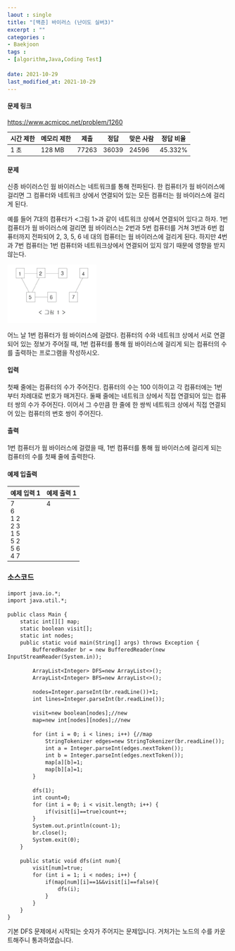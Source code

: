 ```yaml
---
laout : single
title: "[백준] 바이러스 (난이도 실버3)"
excerpt : ""
categories :
- Baekjoon
tags :
- [algorithm,Java,Coding Test]

date: 2021-10-29
last_modified_at: 2021-10-29
---
```

<h4>문제 링크</h4>

https://www.acmicpc.net/problem/1260

|시간 제한|	메모리 제한	|제출	|정답	|맞은 사람	|정답 비율|
|---|---|---|---|---|---|
|1 초|	128 MB|	77263|	36039|	24596	|45.332%|

<h4>문제</h4>

신종 바이러스인 웜 바이러스는 네트워크를 통해 전파된다. 한 컴퓨터가 웜 바이러스에 걸리면 그 컴퓨터와 네트워크 상에서 연결되어 있는 모든 컴퓨터는 웜 바이러스에 걸리게 된다.

예를 들어 7대의 컴퓨터가 <그림 1>과 같이 네트워크 상에서 연결되어 있다고 하자. 1번 컴퓨터가 웜 바이러스에 걸리면 웜 바이러스는 2번과 5번 컴퓨터를 거쳐 3번과 6번 컴퓨터까지 전파되어 2, 3, 5, 6 네 대의 컴퓨터는 웜 바이러스에 걸리게 된다. 하지만 4번과 7번 컴퓨터는 1번 컴퓨터와 네트워크상에서 연결되어 있지 않기 때문에 영향을 받지 않는다.

<img src="/assets/algorithm/virus.jpg" width="40%">

어느 날 1번 컴퓨터가 웜 바이러스에 걸렸다. 컴퓨터의 수와 네트워크 상에서 서로 연결되어 있는 정보가 주어질 때, 1번 컴퓨터를 통해 웜 바이러스에 걸리게 되는 컴퓨터의 수를 출력하는 프로그램을 작성하시오.

<h4>입력</h4>

첫째 줄에는 컴퓨터의 수가 주어진다. 컴퓨터의 수는 100 이하이고 각 컴퓨터에는 1번 부터 차례대로 번호가 매겨진다. 둘째 줄에는 네트워크 상에서 직접 연결되어 있는 컴퓨터 쌍의 수가 주어진다. 이어서 그 수만큼 한 줄에 한 쌍씩 네트워크 상에서 직접 연결되어 있는 컴퓨터의 번호 쌍이 주어진다.

<h4>출력</h4>

1번 컴퓨터가 웜 바이러스에 걸렸을 때, 1번 컴퓨터를 통해 웜 바이러스에 걸리게 되는 컴퓨터의 수를 첫째 줄에 출력한다.

<h4>예제 입출력</h4>

| 예제 입력 1 | 예제 출력 1|
| :------------- | :------------- |
| 7<br />6<br />1 2<br />2 3<br />1 5<br />5 2<br />5 6<br />4 7 |4<br />   <br /><br /><br /><br /><br /><br /><br />  |

<h3>소스코드</h3>

```
import java.io.*;
import java.util.*;

public class Main {
	static int[][] map;
	static boolean visit[];
	static int nodes;
	public static void main(String[] args) throws Exception {
		BufferedReader br = new BufferedReader(new InputStreamReader(System.in));

		ArrayList<Integer> DFS=new ArrayList<>();
		ArrayList<Integer> BFS=new ArrayList<>();

		nodes=Integer.parseInt(br.readLine())+1;
		int lines=Integer.parseInt(br.readLine());

		visit=new boolean[nodes];//new
		map=new int[nodes][nodes];//new

		for (int i = 0; i < lines; i++) {//map
			StringTokenizer edges=new StringTokenizer(br.readLine());
			int a = Integer.parseInt(edges.nextToken());
			int b = Integer.parseInt(edges.nextToken());
			map[a][b]=1;
			map[b][a]=1;
		}

		dfs(1);
		int count=0;
		for (int i = 0; i < visit.length; i++) {
			if(visit[i]==true)count++;
		}
		System.out.println(count-1);
        br.close();
        System.exit(0);
	}

	public static void dfs(int num){
		visit[num]=true;
		for (int i = 1; i < nodes; i++) {
			if(map[num][i]==1&&visit[i]==false){
				dfs(i);
			}
		}
	}
}
```

기본 DFS 문제에서 시작되는 숫자가 주어지는 문제입니다. 거처가는 노드의 수를 카운트해주니 통과하였습니다.
